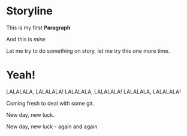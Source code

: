 # Storyline

This is my first **Paragraph**

And this is *mine*

Let me try to do something on story, let me try this one more time. 

# Yeah!

LALALALA, LALALALA!
LALALALA, LALALALA!
LALALALA, LALALALA!

Coming fresh to deal with some git.

New day, new luck.

New day, new luck - again and again
 